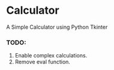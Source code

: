 # Calculator
A Simple Calculator using Python Tkinter

### TODO:
1. Enable complex calculations.  
2. Remove eval function.
